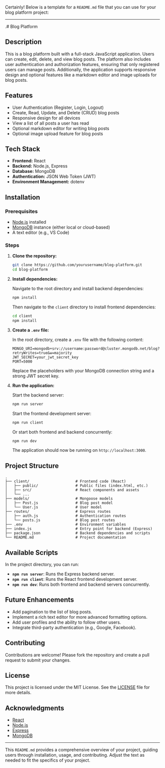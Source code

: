Certainly! Below is a template for a `README.md` file that you can use for your blog platform project:

---

.# Blog Platform

## Description

This is a blog platform built with a full-stack JavaScript application. Users can create, edit, delete, and view blog posts. The platform also includes user authentication and authorization features, ensuring that only registered users can manage posts. Additionally, the application supports responsive design and optional features like a markdown editor and image uploads for blog posts.

## Features

- User Authentication (Register, Login, Logout)
- Create, Read, Update, and Delete (CRUD) blog posts
- Responsive design for all devices
- View a list of all posts a user has read
- Optional markdown editor for writing blog posts
- Optional image upload feature for blog posts

## Tech Stack

- **Frontend:** React
- **Backend:** Node.js, Express
- **Database:** MongoDB
- **Authentication:** JSON Web Token (JWT)
- **Environment Management:** dotenv

## Installation

### Prerequisites

- [Node.js](https://nodejs.org/) installed
- [MongoDB](https://www.mongodb.com/) instance (either local or cloud-based)
- A text editor (e.g., VS Code)

### Steps

1. **Clone the repository:**

   ```bash
   git clone https://github.com/yourusername/blog-platform.git
   cd blog-platform
   ```

2. **Install dependencies:**

   Navigate to the root directory and install backend dependencies:

   ```bash
   npm install
   ```

   Then navigate to the `client` directory to install frontend dependencies:

   ```bash
   cd client
   npm install
   ```

3. **Create a `.env` file:**

   In the root directory, create a `.env` file with the following content:

   ```plaintext
   MONGO_URI=mongodb+srv://username:password@cluster.mongodb.net/blog?retryWrites=true&w=majority
   JWT_SECRET=your_jwt_secret_key
   PORT=5000
   ```

   Replace the placeholders with your MongoDB connection string and a strong JWT secret key.

4. **Run the application:**

   Start the backend server:

   ```bash
   npm run server
   ```

   Start the frontend development server:

   ```bash
   npm run client
   ```

   Or start both frontend and backend concurrently:

   ```bash
   npm run dev
   ```

   The application should now be running on `http://localhost:3000`.

## Project Structure

```
.
├── client/                     # Frontend code (React)
│   ├── public/                 # Public files (index.html, etc.)
│   ├── src/                    # React components and assets
│   └── ...
├── models/                     # Mongoose models
│   ├── Post.js                 # Blog post model
│   └── User.js                 # User model
├── routes/                     # Express routes
│   ├── auth.js                 # Authentication routes
│   └── posts.js                # Blog post routes
├── .env                        # Environment variables
├── index.js                    # Entry point for backend (Express)
├── package.json                # Backend dependencies and scripts
└── README.md                   # Project documentation
```

## Available Scripts

In the project directory, you can run:

- **`npm run server`**: Runs the Express backend server.
- **`npm run client`**: Runs the React frontend development server.
- **`npm run dev`**: Runs both frontend and backend servers concurrently.

## Future Enhancements

- Add pagination to the list of blog posts.
- Implement a rich text editor for more advanced formatting options.
- Add user profiles and the ability to follow other users.
- Integrate third-party authentication (e.g., Google, Facebook).

## Contributing

Contributions are welcome! Please fork the repository and create a pull request to submit your changes.

## License

This project is licensed under the MIT License. See the [LICENSE](LICENSE) file for more details.

## Acknowledgments

- [React](https://reactjs.org/)
- [Node.js](https://nodejs.org/)
- [Express](https://expressjs.com/)
- [MongoDB](https://www.mongodb.com/)

---

This `README.md` provides a comprehensive overview of your project, guiding users through installation, usage, and contributing. Adjust the text as needed to fit the specifics of your project.